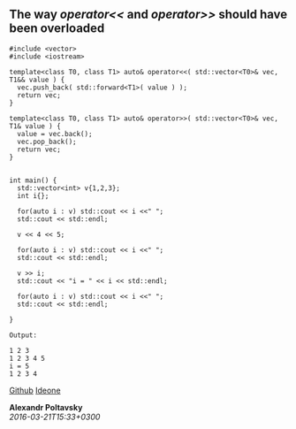 
## The way *operator<<* and *operator>>* should have been overloaded


    
    #include <vector>
    #include <iostream>

    template<class T0, class T1> auto& operator<<( std::vector<T0>& vec, T1&& value ) {
      vec.push_back( std::forward<T1>( value ) );
      return vec;
    }

    template<class T0, class T1> auto& operator>>( std::vector<T0>& vec, T1& value ) {
      value = vec.back();
      vec.pop_back();
      return vec;
    }


    int main() {
      std::vector<int> v{1,2,3};
      int i{};
      
      for(auto i : v) std::cout << i <<" ";
      std::cout << std::endl;

      v << 4 << 5;

      for(auto i : v) std::cout << i <<" ";
      std::cout << std::endl;
      
      v >> i;
      std::cout << "i = " << i << std::endl;
      
      for(auto i : v) std::cout << i <<" ";
      std::cout << std::endl;
      
    } 

    Output:

    1 2 3 
    1 2 3 4 5 
    i = 5
    1 2 3 4 

  [Github](https://github.com/alexpolt/poetry/blob/master/vector-push.cpp) [Ideone](http://ideone.com/glqESs)

  **Alexandr Poltavsky**  
  *2016-03-21T15:33+0300*

